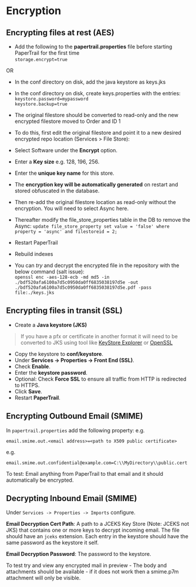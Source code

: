 # Encryption 

## Encrypting files at rest (AES)

*  Add the following to the __papertrail.properties__ file before starting PaperTrail for the first time   
`storage.encrypt=true`

OR

*  In the conf directory on disk, add the java keystore as keys.jks
*  In the conf directory on disk, create keys.properties with the entries:<br>
`keystore.password=mypassword`<br>
`keystore.backup=true`

*  The original filestore should be converted to read-only and the new encrypted filestore moved to Order and ID 1
*  To do this, first edit the original filestore and point it to a new desired encrypted repo location (Services > File Store):
*  Select Software under the __Encrypt__ option.  
*  Enter a __Key size__ e.g. 128, 196, 256.  
*  Enter the __unique key name__ for this store.  
*  The __encryption key will be automatically generated__ on restart and stored obfuscated in the database.  

*  Then re-add the original filestore location as read-only without the encryption. You will need to select Async here.
*  Thereafter modify the file_store_properties table in the DB to remove the Async:
`update file_store_property set value = 'false' where property = 'async' and filestoreid = 2;`

*  Restart PaperTrail
*  Rebuild indexes

* You can _try_ and decrypt the encrypted file in the repository with the below command (salt issue):<br>
`openssl enc -aes-128-ecb -md md5 -in ./bdf520afa6100a7d5c0950da0ff6835038197d5e -out ./bdf520afa6100a7d5c0950da0ff6835038197d5e.pdf -pass file:./keys.jks`


## Encrypting files in transit (SSL)

*  Create a __Java keystore (JKS)__ 

>If you have a pfx or certificate in another format it will need to be converted to JKS using tool like  [KeyStore Explorer](http://keystore-explorer.sourceforge.net/index.php) or [OpenSSL](https://www.digicert.com/ssl-support/jks-import-export-java.htm)

*  Copy the keystore to __conf/keystore__.
*  Under __Services -> Properties -> Front End (SSL)__.
*  Check __Enable__.
*  Enter the __keystore password__.
*  Optional: Check __Force SSL__ to ensure all traffic from HTTP is redirected to HTTPS.  
*  Click __Save__.  
*  Restart __PaperTrail__.  

## Encrypting Outbound Email (SMIME)

In `papertrail.properties` add the following property:
e.g.
```
email.smime.out.<email address>=<path to X509 public certificate>
```
e.g.
```
email.smime.out.confidential@example.com=C:\\MyDirectory\\public.cert
```

To test: Email anything from PaperTrail to that email and it should automatically be encrypted.



## Decrypting Inbound Email (SMIME)

Under `Services -> Properties -> Imports` configure.

**Email Decryption Cert Path**: A path to a JCEKS Key Store  (Note: JCEKS not JKS) that contains one or more keys to decrypt incoming email. The file should have an `jceks` extension. Each entry in the keystore should have the same password as the keystore it self.  

**Email Decryption Password**: The password to the keystore.  

To test try and view any encrypted mail in preview - The body and attachments should be available - if it does not work then a smime.p7m attachment will only be visible.
 

